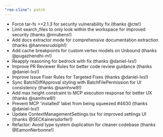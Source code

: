 ```yaml
---
"roo-cline": patch
---
```


- Force tar-fs >=2.1.3 for security vulnerability fix (thanks @cte!)
- Limit search_files to only look within the workspace for improved security (thanks @mrubens!)
- Add docs extractor mode for comprehensive documentation extraction (thanks @hannesrudolph!)
- Add cache breakpoints for custom vertex models on Unbound (thanks @pugazhendhi-m!)
- Reapply reasoning for bedrock with fix (thanks @daniel-lxs!)
- Improve PR Reviewer Rules for better code review guidance (thanks @daniel-lxs!)
- Improve Issue Fixer Rules for Targeted Fixes (thanks @daniel-lxs!)
- Sync BatchDiffApproval styling with BatchFilePermission for UI consistency (thanks @samhvw8!)
- Add max height constraint to MCP execution response for better UX (thanks @samhvw8!)
- Prevent MCP 'installed' label from being squeezed #4630 (thanks @daniel-lxs!)
- Update ContextManagementSettings.tsx for improved settings UI (thanks @SECKainersdorfer!)
- Refactor: Avoid type system duplication for cleaner codebase (thanks @EamonNerbonne!)
